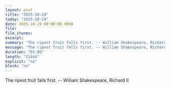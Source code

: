 ```yaml
---
layout: post
title: "2025-10-19"
today: "2025-10-19"
date: 2025-10-19 00:00:00 0000
file:
file_itunes:
excerpt:
summary: "The ripest fruit falls first. -- William Shakespeare, Richard II "
message: "The ripest fruit falls first. -- William Shakespeare, Richard II "
duration: "01:00"
length: "11444"
explicit: "no"
block: "no"
---
```

The ripest fruit falls first. -- William Shakespeare, Richard II 

